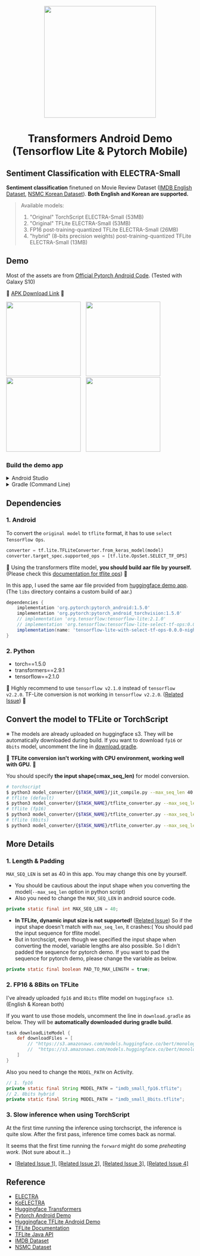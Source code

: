 <div align="center">
<p>
    <img width="300" src="https://user-images.githubusercontent.com/28896432/82730828-96652b80-9d3d-11ea-948c-9ebd44e48596.png">
</p>

<h1>Transformers Android Demo<br/ >(Tensorflow Lite &amp; Pytorch Mobile)</h1>

<!-- <div align="left">
Transformers for Android on-device infererence (Tensorflow Lite &amp; Pytorch Mobile)
</div> -->

</div>

## Sentiment Classification with ELECTRA-Small

**Sentiment classification** finetuned on Movie Review Dataset ([IMDB English Dataset](https://www.kaggle.com/lakshmi25npathi/imdb-dataset-of-50k-movie-reviews), [NSMC Korean Dataset](https://github.com/e9t/nsmc)). **Both English and Korean are supported.**

> Available models:
>
> 1. "Original" TorchScript ELECTRA-Small (53MB)
> 2. "Original" TFLite ELECTRA-Small (53MB)
> 3. FP16 post-training-quantized TFLite ELECTRA-Small (26MB)
> 4. "hybrid" (8-bits precision weights) post-training-quantized TFLite ELECTRA-Small (13MB)

## Demo

Most of the assets are from [Official Pytorch Android Code](https://github.com/pytorch/android-demo-app). (Tested with Galaxy S10)

📱 [APK Download Link](https://drive.google.com/open?id=1DvVSl5gC5pk_VEgvlLEp6sqBwx3wqlFB) 📱

<div float="left">
    <img width="200" style="margin-right: 10px" src="https://user-images.githubusercontent.com/28896432/82734749-f5379e80-9d57-11ea-9a2e-5c3f1fe654c7.jpg">
    <img width="200" style="margin-right: 10px" src="https://user-images.githubusercontent.com/28896432/82734750-f668cb80-9d57-11ea-92b0-3cbef929570b.jpg">
    <img width="200" style="margin-right: 10px" src="https://user-images.githubusercontent.com/28896432/82734752-f668cb80-9d57-11ea-9ced-ebbec7053d2e.jpg">
    <img width="200" style="margin-right: 10px"  src="https://user-images.githubusercontent.com/28896432/82734753-f7016200-9d57-11ea-8dc9-13d01c9f0857.jpg">
</div>

### Build the demo app

<details><summary>Android Studio</summary>

#### Prerequisites

- If you don't have already, install [Android Studio](https://developer.android.com/studio/index.html), following the instructions on the website.
- Android Studio 3.2 or later.
- Install Android SDK and Android NDK using Android Studio UI.
- You need an Android device and Android development environment with minimum API 26.
- The `libs` directory contains a custom build of [TensorFlow Lite with TensorFlow ops built-in](https://www.tensorflow.org/lite/guide/ops_select), which is used by the app. It results in a bigger binary than the "normal" build but allows compatibility with ELECTRA-Small.

#### Building

- Open Android Studio, and from the Welcome screen, select `Open an existing Android Studio project`.
- From the Open File or Project window that appears, select the directory where you cloned this repo.
- You may also need to install various platforms and tools according to error messages.
- If it asks you to use Instant Run, click Proceed Without Instant Run.

#### Running

- You need to have an Android device plugged in with developer options enabled at this point. See [here](https://developer.android.com/studio/run/device) for more details on setting up developer devices.
- Click `Run` to run the demo app on your Android device.

</details>

<details><summary>Gradle (Command Line)</summary>

If [Android SDK](https://developer.android.com/studio/index.html#command-tools) and [Android NDK](https://developer.android.com/ndk/downloads) are already installed you can install this application to the connected android device with:

```
./gradlew installDebug
```

</details>

## Dependencies

### 1. Android

To convert the `original model` to `tflite` format, it has to use `select TensorFlow Ops`.

```python
converter = tf.lite.TFLiteConverter.from_keras_model(model)
converter.target_spec.supported_ops = [tf.lite.OpsSet.SELECT_TF_OPS]
```

🚨 Using the transformers tflite model, **you should build aar file by yourself.** (Please check this [documentation for tflite ops](https://www.tensorflow.org/lite/guide/ops_select)) 🚨

In this app, I used the same aar file provided from [huggingface demo app](https://github.com/huggingface/tflite-android-transformers/tree/master/bert/libs). (The `libs` directory contains a custom build of aar.)

```gradle
dependencies {
    implementation 'org.pytorch:pytorch_android:1.5.0'
    implementation 'org.pytorch:pytorch_android_torchvision:1.5.0'
    // implementation 'org.tensorflow:tensorflow-lite:2.1.0'
    // implementation 'org.tensorflow:tensorflow-lite-select-tf-ops:0.0.0-nightly'
    implementation(name: 'tensorflow-lite-with-select-tf-ops-0.0.0-nightly', ext: 'aar')
}
```

### 2. Python

- torch==1.5.0
- transformers==2.9.1
- tensorflow==2.1.0

🚨 Highly recommend to use `tensorflow v2.1.0` instead of `tensorflow v2.2.0`. TF-Lite conversion is not working in `tensorflow v2.2.0`. ([Related Issue](https://github.com/huggingface/transformers/issues/3905)) 🚨

## Convert the model to TFLite or TorchScript

※ The models are already uploaded on huggingface s3. They will be automatically downloaded during build. If you want to download `fp16` or `8bits` model, uncomment the line in [download.gradle](./app/download.gradle).

🚨 **TFLite conversion isn't working with CPU environment, working well with GPU.** 🚨

You should specify **the input shape(=max_seq_len)** for model conversion.

```bash
# torchscript
$ python3 model_converter/{$TASK_NAME}/jit_compile.py --max_seq_len 40
# tflite (default)
$ python3 model_converter/{$TASK_NAME}/tflite_converter.py --max_seq_len 40
# tflite (fp16)
$ python3 model_converter/{$TASK_NAME}/tflite_converter.py --max_seq_len 40 --model fp16
# tflite (8bits)
$ python3 model_converter/{$TASK_NAME}/tflite_converter.py --max_seq_len 40 --model 8bits
```

## More Details

### 1. Length &amp; Padding

`MAX_SEQ_LEN` is set as 40 in this app. You may change this one by yourself.

- You should be cautious about the input shape when you converting the model(`--max_seq_len` option in python script)
- Also you need to change the `MAX_SEQ_LEN` in android source code.

```java
private static final int MAX_SEQ_LEN = 40;
```

- **In TFLite, dynamic input size is not supported!** ([Related Issue](https://github.com/tensorflow/tensorflow/issues/24607)) So if the input shape doesn't match with `max_seq_len`, it crashes:( You should pad the input sequence for tflite model.
- But in torchscipt, even though we specified the input shape when converting the model, variable lengths are also possible. So I didn't padded the sequence for pytorch demo. If you want to pad the sequence for pytorch demo, please change the variable as below.

```java
private static final boolean PAD_TO_MAX_LENGTH = true;
```

### 2. FP16 & 8Bits on TFLite

I've already uploaded `fp16` and `8bits` tflite model on `huggingface s3`. (English & Korean both)

If you want to use those models, uncomment the line in `download.gradle` as below. They will be **automatically downloaded during gradle build**.

```gradle
task downloadLiteModel {
    def downloadFiles = [
        // "https://s3.amazonaws.com/models.huggingface.co/bert/monologg/koelectra-small-finetuned-sentiment/nsmc_small_fp16.tflite" : "nsmc_small_fp16.tflite",
        //  "https://s3.amazonaws.com/models.huggingface.co/bert/monologg/koelectra-small-finetuned-sentiment/nsmc_small_8bits.tflite": "nsmc_small_8bits.tflite",
    ]
}
```

Also you need to change the `MODEL_PATH` on Activity.

```java
// 1. fp16
private static final String MODEL_PATH = "imdb_small_fp16.tflite";
// 2. 8bits hybrid
private static final String MODEL_PATH = "imdb_small_8bits.tflite";
```

### 3. Slow inference when using TorchScript

At the first time running the inference using torchscript, the inference is quite slow. After the first pass, inference time comes back as normal.

It seems that the first time running the `forward` might do some _preheating work_. (Not sure about it...)

- [[Related Issue 1]](https://github.com/huggingface/transformers/issues/1477), [[Related Issue 2]](https://github.com/huggingface/transformers/issues/902), [[Related Issue 3]](https://discuss.pytorch.org/t/torchscript-model-inference-slow-in-python/68951), [[Related Issue 4]](https://quabr.com/60232846/too-slow-first-run-torchscript-model-and-its-implementation-in-flask)

## Reference

- [ELECTRA](https://github.com/google-research/electra)
- [KoELECTRA](https://github.com/monologg/KoELECTRA)
- [Huggingface Transformers](https://github.com/huggingface/transformers)
- [Pytorch Android Demo](https://github.com/pytorch/android-demo-app)
- [Huggingface TFLite Android Demo](https://github.com/huggingface/tflite-android-transformers)
- [TFLite Documentation](https://github.com/tensorflow/examples/tree/master/lite)
- [TFLite Java API](https://github.com/tensorflow/tensorflow/blob/master/tensorflow/lite/experimental/support/java/README.md)
- [IMDB Dataset](https://www.kaggle.com/lakshmi25npathi/imdb-dataset-of-50k-movie-reviews)
- [NSMC Dataset](https://github.com/e9t/nsmc)

